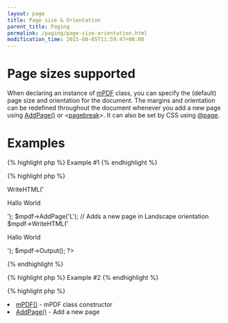 ```yaml
---
layout: page
title: Page size & Orientation
parent_title: Paging
permalink: /paging/page-size-orientation.html
modification_time: 2015-08-05T11:59:47+00:00
---
```


# Page sizes supported

<p>When declaring an instance of <a href="{{ "/reference/mpdf-functions/mpdf.html" | prepend: site.baseurl }}">mPDF</a> class, you can specify the (default) page size and orientation for the document. The margins and orientation can be redefined throughout the document whenever you add a new page using <a href="{{ "/reference/mpdf-functions/addpage.html" | prepend: site.baseurl }}">AddPage()</a> or &lt;<a href="{{ "/reference/html-control-tags/pagebreak.html" | prepend: site.baseurl }}">pagebreak</a>&gt;. It can also be set by CSS using <a href="{{ "/paging/using-page.html" | prepend: site.baseurl }}">@page</a>.</p>

# Examples

{% highlight php %}
Example #1
{% endhighlight %}

{% highlight php %}
<?php

<?php

$mpdf=new mPDF('', 'Legal');

$mpdf->WriteHTML('<p>Hallo World</p>');

$mpdf->AddPage('L'); // Adds a new page in Landscape orientation

$mpdf->WriteHTML('<p>Hallo World</p>');

$mpdf->Output();

?>
{% endhighlight %}

{% highlight php %}
Example #2
{% endhighlight %}

{% highlight php %}
<?php

// Define a default Landscape page size/format by name

$mpdf=new mPDF('utf-8', 'A4-L');

// Define a default page size/format by array - page will be 190mm wide x 236mm height

$mpdf=new mPDF('utf-8', array(190,236));

// Define a default page using all default values except "L" for Landscape orientation

$mpdf=new mPDF('','', 0, '', 15, 15, 16, 16, 9, 9, 'L');
{% endhighlight %}

# See Also

<ul>
<li class="manual_boxlist"><a href="{{ "/reference/mpdf-functions/mpdf.html" | prepend: site.baseurl }}">mPDF()</a> - mPDF class constructor&nbsp;</li>
<li class="manual_boxlist"><a href="{{ "/reference/mpdf-functions/addpage.html" | prepend: site.baseurl }}">AddPage()</a> - Add a new page</li>
</ul>

